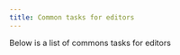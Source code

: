 ```yaml
---
title: Common tasks for editors
---
```


Below is a list of commons tasks for editors

<ReadMore list />
